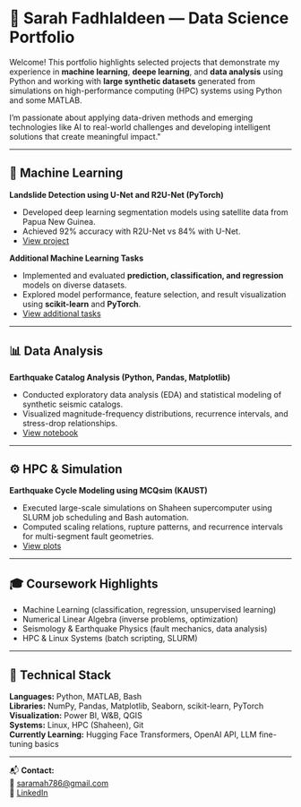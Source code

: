 # 🌟 Sarah Fadhlaldeen — Data Science Portfolio

Welcome! This portfolio highlights selected projects that demonstrate my experience in **machine learning**, **deepe learning**, and **data analysis** using Python and working with **large synthetic datasets** generated from simulations on high-performance computing (HPC) systems using Python and some MATLAB.

I’m passionate about applying data-driven methods and emerging technologies like AI to real-world challenges and developing intelligent solutions that create meaningful impact."

---

## 🧠 Machine Learning
**Landslide Detection using U-Net and R2U-Net (PyTorch)**  
- Developed deep learning segmentation models using satellite data from Papua New Guinea.  
- Achieved 92% accuracy with R2U-Net vs 84% with U-Net.  
- [View project](./Machine-Learning-Projects/Landslide_Prediction_UNet.ipynb)

**Additional Machine Learning Tasks**  
- Implemented and evaluated **prediction, classification, and regression** models on diverse datasets.  
- Explored model performance, feature selection, and result visualization using **scikit-learn** and **PyTorch**.  
- [View additional tasks](./Machine-Learning-Projects/Tasks/)

---

## 📊 Data Analysis
**Earthquake Catalog Analysis (Python, Pandas, Matplotlib)**  
- Conducted exploratory data analysis (EDA) and statistical modeling of synthetic seismic catalogs.  
- Visualized magnitude-frequency distributions, recurrence intervals, and stress-drop relationships.  
- [View notebook](./Data-Analysis-Projects/Earthquake_Catalog_Analysis.ipynb)

---

## ⚙️ HPC & Simulation
**Earthquake Cycle Modeling using MCQsim (KAUST)**  
- Executed large-scale simulations on Shaheen supercomputer using SLURM job scheduling and Bash automation.  
- Computed scaling relations, rupture patterns, and recurrence intervals for multi-segment fault geometries.  
- [View plots](./HPC-Simulation-Work/MCQsim_Plots/)

---

## 🎓 Coursework Highlights
- Machine Learning (classification, regression, unsupervised learning)
- Numerical Linear Algebra (inverse problems, optimization)
- Seismology & Earthquake Physics (fault mechanics, data analysis)
- HPC & Linux Systems (batch scripting, SLURM)

---

## 🧰 Technical Stack
**Languages:** Python, MATLAB, Bash  
**Libraries:** NumPy, Pandas, Matplotlib, Seaborn, scikit-learn, PyTorch  
**Visualization:** Power BI, W&B, QGIS  
**Systems:** Linux, HPC (Shaheen), Git  
**Currently Learning:** Hugging Face Transformers, OpenAI API, LLM fine-tuning basics

---

📬 **Contact:**  
📧 [saramah786@gmail.com](mailto:saramah786@gmail.com)  
🔗 [LinkedIn](https://www.linkedin.com/in/sarah-fadhlaldeen)
